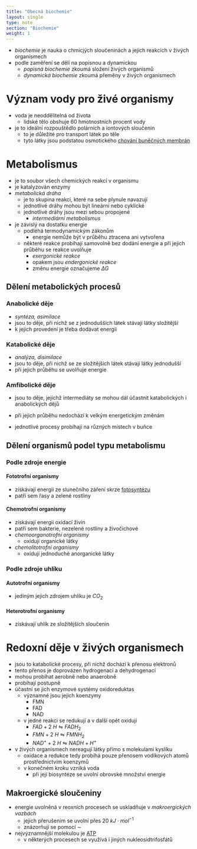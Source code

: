 ```yaml
---
title: "Obecná biochemie"
layout: single
type: note
section: "Biochemie"
weight: 1
---
```

- _biochemie_ je nauka o chmicjých sloučeninách a jejich reakcích v živých organismech
- podle zaměření se dělí na popisnou a dynamickou
    - _popisná biochemie_ zkoumá složení živých organismů
    - _dynamická biochemie_ zkoumá přeměny v živých organismech
# Význam vody pro živé organismy
- voda je neoddělitelná od života
    - lidské tělo obshuje 60 hmotnostních procent vody
- je to ideální rozpouštědlo polárních a iontových sloučenin
    - to je důležité pro transport látek po těle
    - tyto látky jsou podstatou osmotického [chování buněčných membrán](/notes/school/biology/water-and-living-organisms)
# Metabolismus
- je to soubor všech chemických reakcí v organismu
- je katalyzován enzymy
- _metabolická dráha_
    - je to skupina reakcí, které na sebe plynule navazují
    - jednotlivé dráhy mohou být lineární nebo cyklické
    - jednotlivé dráhy jsou mezi sebou propojené
        - _intermediární metabolismus_
- je závislý na dostatku energie
    - podléhá termodynamickým zákonům
        - energie nemůže být v průběhu ztracena ani vytvořena
    - některé reakce probíhají samovolně bez dodání energie a při jejich průběhu se reakce uvolňuje
        - _exergonické reakce_
        - opakem jsou _endergonické reakce_
        - změnu energie označujeme $\Delta{G}$
## Dělení metabolických procesů
### Anabolické děje
- _syntéza, asimilace_
- jsou to děje, při nichž se z jednodušších látek stávají látky složitější
- k jejich provedení je třeba dodávat energii
### Katabolické děje
- _analýza, disimilace_
- jsou to děje, při nichž se ze složitějších látek stávají látky jednodušší
- při jejich průběhu se uvolňuje energie
### Amfibolické děje
- jsou to děje, jejichž intermediáty se mohou dál účastnit katabolických i anabolických dějů
- při jejich průběhu nedochází k velkým energetickým změnám

- jednotlivé procesy probíhají na různých místech v buňce
## Dělení organismů podel typu metabolismu
### Podle zdroje energie
#### Fototrofní organismy
- získávají energii ze slunečního záření skrze [fotosyntézu](/notes/research/chemistry/biochemistry/dynamic-biochemistry/photosynthesis)
- patří sem řasy a zelené rostliny
#### Chemotrofní organismy
- získávají energii oxidací živin
- patří sem bakterie, nezelené rostliny a živočichové
- _chemoorganotrofní organismy_
    - oxidují organické látky
- _chemolitotrofní organismy_
    - oxidují jednoduché anorganické látky
### Podle zdroje uhlíku
#### Autotrofní organismy
- jediným jejich zdrojem uhlíku je $CO_2$
#### Heterotrofní organismy
- získávají uhlík ze složitějších sloučenin
# Redoxní děje v živých organismech
- jsou to katabolické procesy, při nichž dochází k přenosu elektronů
- tento přenos je doprovázen hydrogenací a dehydrogenací
- mohou probíhat aerobně nebo anaerobně
- probíhají postupně
- účastní se jich enzymové systémy oxidoreduktas
    - významné jsou jejich koenzymy
        - FMN
        - FAD
        - NAD
    - v jedné reakci se redukují a v další opět oxidují
        - $FAD+2\ H\leftrightharpoons{FADH_2}$
        - $FMN+2\ H\leftrightharpoons{FMNH_2}$
        - $NAD^++2\ H\leftrightharpoons{NADH+H^+}$
- v živých organismech nereagují látky přímo s molekulami kyslíku
    - oxidace a redukce tedy probíhá pouze přenosem vodíkových atomů prostřednictvím koenzymů
    - v konečném kroku vzniká voda
        - při její biosyntéze se uvolní obrovské množství energie
## Makroergické sloučeniny
- energie uvolněná v reoxních procesech se uskladňuje v _makroergických vazbách_
    - jejich přerušením se uvolní přes 20 $kJ\cdot{mol^{-1}}$
    - znázorňují se pomocí $\sim$
- nejvýznamnější molekulou je [ATP](/notes/research/chemistry/biochemistry/descriptive-biochemistry/nucleic-acids#ATP)
    - v některých procesech se využívá i jiných nukleosidtrifosfátů